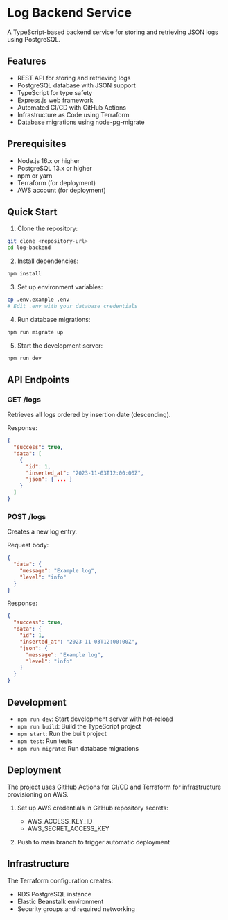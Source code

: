 # Log Backend Service

A TypeScript-based backend service for storing and retrieving JSON logs using PostgreSQL.

## Features

- REST API for storing and retrieving logs
- PostgreSQL database with JSON support
- TypeScript for type safety
- Express.js web framework
- Automated CI/CD with GitHub Actions
- Infrastructure as Code using Terraform
- Database migrations using node-pg-migrate

## Prerequisites

- Node.js 16.x or higher
- PostgreSQL 13.x or higher
- npm or yarn
- Terraform (for deployment)
- AWS account (for deployment)

## Quick Start

1. Clone the repository:
```bash
git clone <repository-url>
cd log-backend
```

2. Install dependencies:
```bash
npm install
```

3. Set up environment variables:
```bash
cp .env.example .env
# Edit .env with your database credentials
```

4. Run database migrations:
```bash
npm run migrate up
```

5. Start the development server:
```bash
npm run dev
```

## API Endpoints

### GET /logs
Retrieves all logs ordered by insertion date (descending).

Response:
```json
{
  "success": true,
  "data": [
    {
      "id": 1,
      "inserted_at": "2023-11-03T12:00:00Z",
      "json": { ... }
    }
  ]
}
```

### POST /logs
Creates a new log entry.

Request body:
```json
{
  "data": {
    "message": "Example log",
    "level": "info"
  }
}
```

Response:
```json
{
  "success": true,
  "data": {
    "id": 1,
    "inserted_at": "2023-11-03T12:00:00Z",
    "json": {
      "message": "Example log",
      "level": "info"
    }
  }
}
```

## Development

- `npm run dev`: Start development server with hot-reload
- `npm run build`: Build the TypeScript project
- `npm start`: Run the built project
- `npm test`: Run tests
- `npm run migrate`: Run database migrations

## Deployment

The project uses GitHub Actions for CI/CD and Terraform for infrastructure provisioning on AWS.

1. Set up AWS credentials in GitHub repository secrets:
   - AWS_ACCESS_KEY_ID
   - AWS_SECRET_ACCESS_KEY

2. Push to main branch to trigger automatic deployment

## Infrastructure

The Terraform configuration creates:
- RDS PostgreSQL instance
- Elastic Beanstalk environment
- Security groups and required networking